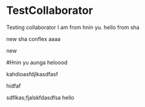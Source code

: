 # TestCollaborator
Testing collaborator
I am from hnin yu.
hello from sha

new sha conflex aaaa

new

#Hnin yu aunga heloood 


kahdioasfdjlkasdfasf

hidfaf

sdflkas;fjalskfdasdfsa hello 

